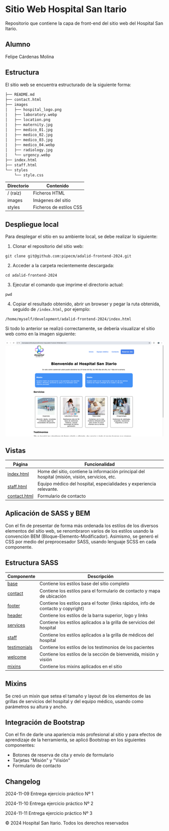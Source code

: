 # Sitio Web Hospital San Itario
Repositorio que contiene la capa de front-end del sitio web del Hospital San Itario.

## Alumno
Felipe Cárdenas Molina

## Estructura
El sitio web se encuentra estructurado de la siguiente forma:

```
├── README.md
├── contact.html
├── images
│   ├── hospital_logo.png
│   ├── laboratory.webp
│   ├── location.png
│   ├── maternity.jpg
│   ├── medico_01.jpg
│   ├── medico_02.jpg
│   ├── medico_03.jpg
│   ├── medico_04.webp
│   ├── radiology.jpg
│   └── urgency.webp
├── index.html
├── staff.html
└── styles
    └── style.css
```

|Directorio|Contenido                   |
|----------|----------------------------|
|/ (raíz)  | Ficheros HTML              |
|images    | Imágenes del sitio         |
|styles    | Ficheros de estilos CSS    |

## Despliegue local
Para desplegar el sitio en su ambiente local, se debe realizar lo siguiente:

1. Clonar el repositorio del sitio web:
```
git clone git@github.com:pipecm/adalid-frontend-2024.git
```

2. Acceder a la carpeta recientemente descargada:
```
cd adalid-frontend-2024
```

3. Ejecutar el comando que imprime el directorio actual:
```
pwd
```

4. Copiar el resultado obtenido, abrir un browser y pegar la ruta obtenida, seguido de `/index.html`, por ejemplo:

```
/home/myself/development/adalid-frontend-2024/index.html
```

Si todo lo anterior se realizó correctamente, se debería visualizar el sitio web como en la imagen siguiente:

![Sitio web](images/website.png "Sitio web")

## Vistas
|Página                         |Funcionalidad                            |
|-------------------------------|-----------------------------------------|
|[index.html](index.html)       |Home del sitio, contiene la información principal del hospital (misión, visión, servicios, etc.                   |
|[staff.html](staff.html)       |Equipo médico del hospital, especialidades y experiencia relevante.                                 |  
|[contact.html](contact.html)   |Formulario de contacto                 |

## Aplicación de SASS y BEM
Con el fin de presentar de forma más ordenada los estilos de los diversos elementos del sitio web, se renombraron varios de los estilos usando la convención BEM (Bloque-Elemento-Modificador). Asimismo, se generó el CSS por medio del preprocesador SASS, usando lenguaje SCSS en cada componente.

## Estructura SASS
|Componente     |Descripción                                 |
|---------------|--------------------------------------------|
|[base](styles/components/_base.scss)|Contiene los estilos base del sitio completo|
|[contact](styles/components/_contact.scss)|Contiene los estilos para el formulario de contacto y mapa de ubicación|
|[footer](styles/components/_footer.scss)|Contiene los estilos para el footer (links rápidos, info de contacto y copyright)|
|[header](styles/components/_header.scss)|Contiene los estilos de la barra superior, logo y links|
|[services](styles/components/_services.scss)|Contiene los estilos aplicados a la grilla de servicios del hospital|
|[staff](styles/components/_staff.scss)|Contiene los estilos aplicados a la grilla de médicos del hospital|
|[testimonials](styles/components/_testimonials.scss)|Contiene los estilos de los testimonios de los pacientes|
|[welcome](styles/components/_welcome.scss)|Contiene los estilos de la sección de bienvenida, misión y visión|
|[mixins](styles/components/_mixins.scss)|Contiene los mixins aplicados en el sitio|

## Mixins
Se creó un mixin que setea el tamaño y layout de los elementos de las grillas de servicios del hospital y del equipo médico, usando como parámetros su altura y ancho.

## Integración de Bootstrap
Con el fin de darle una apariencia más profesional al sitio y para efectos de aprendizaje de la herramienta, se aplicó Bootstrap en los siguientes componentes:
- Botones de reserva de cita y envío de formulario
- Tarjetas "Misión" y "Visión"
- Formulario de contacto


## Changelog
2024-11-09  Entrega ejercicio práctico Nº 1

2024-11-10  Entrega ejercicio práctico Nº 2

2024-11-11  Entrega ejercicio práctico Nº 3


© 2024 Hospital San Itario. Todos los derechos reservados